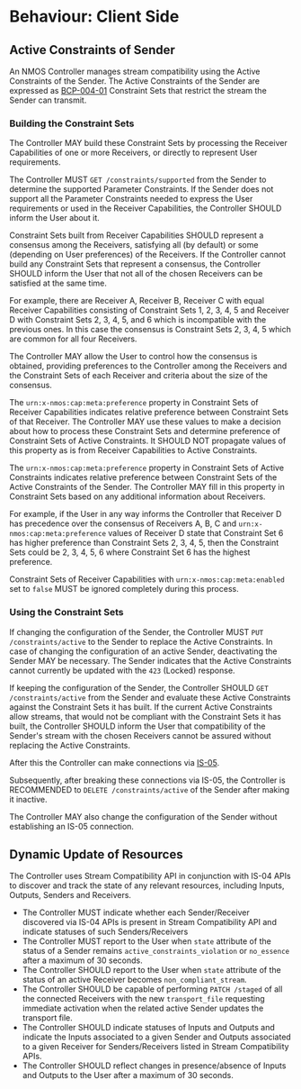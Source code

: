 # Behaviour: Client Side

## Active Constraints of Sender

An NMOS Controller manages stream compatibility using the Active Constraints of the Sender.
The Active Constraints of the Sender are expressed as [BCP-004-01][] Constraint Sets that restrict the stream the Sender can transmit.

### Building the Constraint Sets

The Controller MAY build these Constraint Sets by processing the Receiver Capabilities of one or more Receivers, or directly to represent User requirements.

The Controller MUST `GET /constraints/supported` from the Sender to determine the supported Parameter Constraints.
If the Sender does not support all the Parameter Constraints needed to express the User requirements or used in the Receiver Capabilities, the Controller SHOULD inform the User about it.

Constraint Sets built from Receiver Capabilities SHOULD represent a consensus among the Receivers, satisfying all (by default) or some (depending on User preferences) of the Receivers.
If the Controller cannot build any Constraint Sets that represent a consensus, the Controller SHOULD inform the User that not all of the chosen Receivers can be satisfied at the same time.

For example, there are Receiver A, Receiver B, Receiver C with equal Receiver Capabilities consisting of Constraint Sets 1, 2, 3, 4, 5 and Receiver D with Constraint Sets 2, 3, 4, 5, and 6 which is incompatible with the previous ones.
In this case the consensus is Constraint Sets 2, 3, 4, 5 which are common for all four Receivers.

The Controller MAY allow the User to control how the consensus is obtained, providing preferences to the Controller among the Receivers and the Constraint Sets of each Receiver and criteria about the size of the consensus.

The `urn:x-nmos:cap:meta:preference` property in Constraint Sets of Receiver Capabilities indicates relative preference between Constraint Sets of that Receiver.
The Controller MAY use these values to make a decision about how to process these Constraint Sets and determine preference of Constraint Sets of Active Constraints.
It SHOULD NOT propagate values of this property as is from Receiver Capabilities to Active Constraints.

The `urn:x-nmos:cap:meta:preference` property in Constraint Sets of Active Constraints indicates relative preference between Constraint Sets of the Active Constraints of the Sender.
The Controller MAY fill in this property in Constraint Sets based on any additional information about Receivers.

For example, if the User in any way informs the Controller that Receiver D has precedence over the consensus of Receivers A, B, C and `urn:x-nmos:cap:meta:preference` values of Receiver D state that Constraint Set 6 has higher preference than Constraint Sets 2, 3, 4, 5, then the Constraint Sets could be 2, 3, 4, 5, 6 where Constraint Set 6 has the highest preference.

Constraint Sets of Receiver Capabilities with `urn:x-nmos:cap:meta:enabled` set to `false` MUST be ignored completely during this process.

### Using the Constraint Sets

If changing the configuration of the Sender, the Controller MUST `PUT /constraints/active` to the Sender to replace the Active Constraints.
In case of changing the configuration of an active Sender, deactivating the Sender MAY be necessary.
The Sender indicates that the Active Constraints cannot currently be updated with the `423` (Locked) response.

If keeping the configuration of the Sender, the Controller SHOULD `GET /constraints/active` from the Sender and evaluate these Active Constraints against the Constraint Sets it has built.
If the current Active Constraints allow streams, that would not be compliant with the Constraint Sets it has built, the Controller SHOULD inform the User that compatibility of the Sender's stream with the chosen Receivers cannot be assured without replacing the Active Constraints.

After this the Controller can make connections via [IS-05][].

Subsequently, after breaking these connections via IS-05, the Controller is RECOMMENDED to `DELETE /constraints/active` of the Sender after making it inactive.

The Controller MAY also change the configuration of the Sender without establishing an IS-05 connection.

## Dynamic Update of Resources

The Controller uses Stream Compatibility API in conjunction with IS-04 APIs to discover and track the state of any relevant resources, including Inputs, Outputs, Senders and Receivers.

* The Controller MUST indicate whether each Sender/Receiver discovered via IS-04 APIs is present in Stream Compatibility API and indicate statuses of such Senders/Receivers
* The Controller MUST report to the User when `state` attribute of the status of a Sender remains `active_constraints_violation` or `no_essence` after a maximum of 30 seconds.
* The Controller SHOULD report to the User when `state` attribute of the status of an active Receiver becomes `non_compliant_stream`.
* The Controller SHOULD be capable of performing `PATCH /staged` of all the connected Receivers with the new `transport_file` requesting immediate activation when the related active Sender updates the transport file.
* The Controller SHOULD indicate statuses of Inputs and Outputs and indicate the Inputs associated to a given Sender and Outputs associated to a given Receiver for Senders/Receivers listed in Stream Compatibility APIs.
* The Controller SHOULD reflect changes in presence/absence of Inputs and Outputs to the User after a maximum of 30 seconds.

[BCP-004-01]: https://specs.amwa.tv/bcp-004-01/
[IS-05]: https://specs.amwa.tv/is-05/
